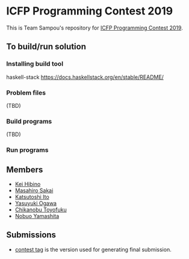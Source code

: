 # ICFP Programming Contest 2019

This is Team Sampou's repository for [ICFP Programming Contest 2019](https://icfpcontest2019.github.io/).

## To build/run solution

### Installing build tool

haskell-stack https://docs.haskellstack.org/en/stable/README/

### Problem files

(TBD)

### Build programs

(TBD)

### Run programs

## Members

* [Kei Hibino](https://github.com/khibino)
* [Masahiro Sakai](https://github.com/msakai)
* [Katsutoshi Ito](https://github.com/cutsea110)
* [Yasuyuki Ogawa](https://github.com/oganet)
* [Chikanobu Toyofuku](https://github.com/itto100pen)
* [Nobuo Yamashita](https://github.com/nobsun)

## Submissions

* [contest tag](https://github.com/nobsun/icfpc2019/releases/tag/contest) is the version used for generating final submission.
